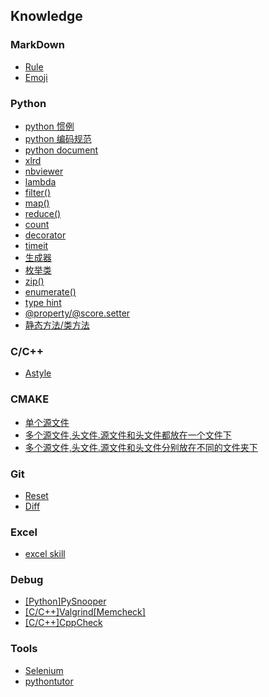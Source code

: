 ## Knowledge
### MarkDown
- [Rule](https://github.com/lofty77/Tools/blob/master/docs/Markdown_rule.md)
- [Emoji](https://github.com/lofty77/Tools/blob/master/docs/Markdown_emoji.md)

### Python
- [python 惯例](https://github.com/lofty77/Tools/blob/master/docs/python_tradition.md)
- [python 编码规范](https://github.com/lofty77/Tools/blob/master/docs/python编码规范.md)
- [python document](https://docs.python.org/zh-cn/3/contents.html)
- [xlrd](https://github.com/lofty77/Tools/blob/master/docs/python_xlrd.md)
- [nbviewer](https://github.com/lofty77/Tools/blob/master/docs/nbviewer.md)
- [lambda](https://github.com/lofty77/Tools/blob/master/docs/python_lambda.md)
- [filter()](https://github.com/lofty77/Tools/blob/master/docs/python_filter().md)
- [map()](https://github.com/lofty77/Tools/blob/master/docs/python_map().md)
- [reduce()](https://github.com/lofty77/Tools/blob/master/docs/python_reduce().md)
- [count](https://github.com/lofty77/Tools/blob/master/docs/python_count.md)
- [decorator](https://github.com/lofty77/Tools/blob/master/docs/python_decorator.md)
- [timeit](https://github.com/lofty77/Tools/blob/master/docs/python_timeit.md)
- [生成器](https://github.com/lofty77/Tools/blob/master/docs/python_yield.md)
- [枚举类](https://github.com/lofty77/Tools/blob/master/docs/python_enum.md)
- [zip()](https://github.com/lofty77/Tools/blob/master/docs/python_zip.md)
- [enumerate()](https://github.com/lofty77/Tools/blob/master/docs/python_enumerate.md)
- [type hint](https://github.com/lofty77/Tools/blob/master/docs/python_type_hint.md)
- [@property/@score.setter](https://github.com/lofty77/Tools/blob/master/docs/python_%40property.md)
- [静态方法/类方法](https://github.com/lofty77/Tools/blob/master/docs/python_staticmethod_classmethod.md)


### C/C++
- [Astyle](https://github.com/lofty77/Tools/blob/master/docs/Astyle.md)

### CMAKE
- [单个源文件](https://github.com/lofty77/Tools/blob/master/docs/cmake_01.md)
- [多个源文件,头文件.源文件和头文件都放在一个文件下](https://github.com/lofty77/Tools/blob/master/docs/cmake_02.md)
- [多个源文件,头文件.源文件和头文件分别放在不同的文件夹下](https://github.com/lofty77/Tools/blob/master/docs/cmake_03.md)

### Git
- [Reset](https://github.com/lofty77/Tools/blob/master/docs/git_reset.md)
- [Diff](https://github.com/lofty77/Tools/blob/master/docs/git_diff.md)

### Excel
- [excel skill](https://github.com/lofty77/Tools/blob/master/docs/excel_note.md)

### Debug
- [[Python]PySnooper](https://github.com/cool-RR/PySnooper/blob/master/README.md)
- [[C/C++]Valgrind[Memcheck]](https://github.com/lofty77/Tools/blob/master/docs/Valgrind_Memcheck.md)
- [[C/C++]CppCheck](https://github.com/lofty77/Tools/blob/master/docs/Cppcheck.md)

### Tools
- [Selenium](https://github.com/lofty77/Tools/blob/master/docs/selenium.md)
- [pythontutor](http://www.pythontutor.com/)
